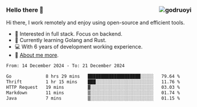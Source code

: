 ### Hello there 👋 <img align="right" src="https://github-readme-stats.vercel.app/api?username=godruoyi&show_icons=true" alt="godruoyi" />

Hi there, I work remotely and enjoy using open-source and efficient tools.

- 🔭 Interested in full stack. Focus on backend.
- 🌱 Currently learning Golang and Rust.
- 💻 With 6 years of development working experience.
- 👒 [About me more](https://godruoyi.com/posts/about-godruoyi).



<!--START_SECTION:waka-->

```txt
From: 14 December 2024 - To: 21 December 2024

Go             8 hrs 29 mins   ████████████████████░░░░░   79.64 %
Thrift         1 hr 15 mins    ███░░░░░░░░░░░░░░░░░░░░░░   11.76 %
HTTP Request   19 mins         ▓░░░░░░░░░░░░░░░░░░░░░░░░   03.03 %
Markdown       11 mins         ▒░░░░░░░░░░░░░░░░░░░░░░░░   01.74 %
Java           7 mins          ▒░░░░░░░░░░░░░░░░░░░░░░░░   01.15 %
```

<!--END_SECTION:waka-->
